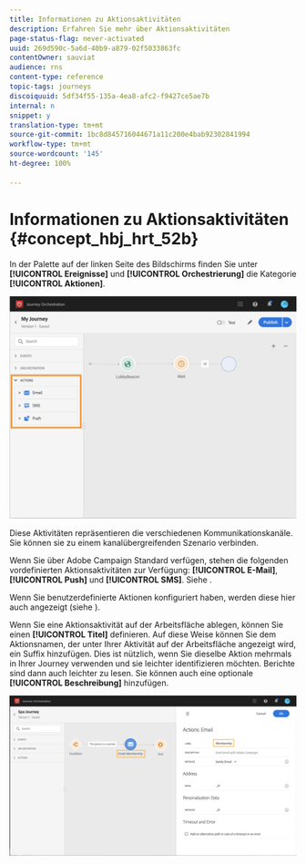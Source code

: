```yaml
---
title: Informationen zu Aktionsaktivitäten
description: Erfahren Sie mehr über Aktionsaktivitäten
page-status-flag: never-activated
uuid: 269d590c-5a6d-40b9-a879-02f5033863fc
contentOwner: sauviat
audience: rns
content-type: reference
topic-tags: journeys
discoiquuid: 5df34f55-135a-4ea8-afc2-f9427ce5ae7b
internal: n
snippet: y
translation-type: tm+mt
source-git-commit: 1bc8d845716044671a11c200e4bab92302841994
workflow-type: tm+mt
source-wordcount: '145'
ht-degree: 100%

---
```



# Informationen zu Aktionsaktivitäten {#concept_hbj_hrt_52b}

In der Palette auf der linken Seite des Bildschirms finden Sie unter **[!UICONTROL Ereignisse]** und **[!UICONTROL Orchestrierung]** die Kategorie **[!UICONTROL Aktionen]**.

![](../assets/journey58.png)

Diese Aktivitäten repräsentieren die verschiedenen Kommunikationskanäle. Sie können sie zu einem kanalübergreifenden Szenario verbinden.

Wenn Sie über Adobe Campaign Standard verfügen, stehen die folgenden vordefinierten Aktionsaktivitäten zur Verfügung: **[!UICONTROL E-Mail]**, **[!UICONTROL Push]** und **[!UICONTROL SMS]**. Siehe [](../building-journeys/using-adobe-campaign-actions.md).

Wenn Sie benutzerdefinierte Aktionen konfiguriert haben, werden diese hier auch angezeigt (siehe [](../building-journeys/using-custom-actions.md)).

Wenn Sie eine Aktionsaktivität auf der Arbeitsfläche ablegen, können Sie einen **[!UICONTROL Titel]** definieren. Auf diese Weise können Sie dem Aktionsnamen, der unter Ihrer Aktivität auf der Arbeitsfläche angezeigt wird, ein Suffix hinzufügen. Dies ist nützlich, wenn Sie dieselbe Aktion mehrmals in Ihrer Journey verwenden und sie leichter identifizieren möchten. Berichte sind dann auch leichter zu lesen. Sie können auch eine optionale **[!UICONTROL Beschreibung]** hinzufügen.

![](../assets/journey59bis.png)
